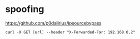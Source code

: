 # spoofing

https://github.com/p0dalirius/ipsourcebypass

```
curl -X GET [url] --header "X-Forwarded-For: 192.168.0.2"
```